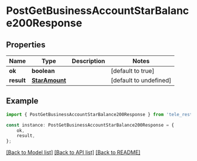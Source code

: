 # PostGetBusinessAccountStarBalance200Response


## Properties

Name | Type | Description | Notes
------------ | ------------- | ------------- | -------------
**ok** | **boolean** |  | [default to true]
**result** | [**StarAmount**](StarAmount.md) |  | [default to undefined]

## Example

```typescript
import { PostGetBusinessAccountStarBalance200Response } from 'tele_rest';

const instance: PostGetBusinessAccountStarBalance200Response = {
    ok,
    result,
};
```

[[Back to Model list]](../README.md#documentation-for-models) [[Back to API list]](../README.md#documentation-for-api-endpoints) [[Back to README]](../README.md)
